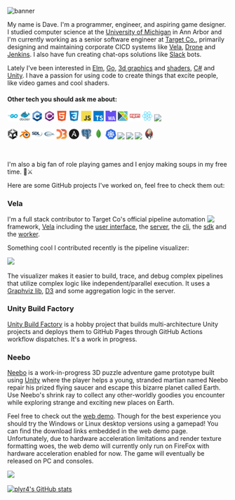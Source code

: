 ![banner](https://user-images.githubusercontent.com/48764154/149204225-1ece29b6-0833-42bb-a857-d6f1f1fdf872.gif)


My name is Dave. I'm a programmer, engineer, and aspiring game designer. I studied computer science at the [University of Michigan](https://cse.engin.umich.edu/) in Ann Arbor and I'm currently working as a senior software engineer at [Target Co.](https://corporate.target.com/careers), primarily designing and maintaining corporate CICD systems like [Vela](https://go-vela.github.io/docs/), [Drone](https://www.drone.io/enterprise/opensource/) and [Jenkins](https://www.jenkins.io/). I also have fun creating chat-ops solutions like [Slack](https://api.slack.com/) bots.
<br/>

Lately I've been interested in [Elm](https://elm-lang.org/), [Go](https://go.dev/), [3d graphics](https://paroj.github.io/gltut/) and [shaders](https://en.wikipedia.org/wiki/Shader), [C#](https://learn.microsoft.com/en-us/dotnet/csharp/) and [Unity](https://unity.com/). I have a passion for using code to create things that excite people, like video games and cool shaders.

<h4>Other tech you should ask me about:</h3>
<a href="https://go.dev/" target="_blank"><img height="24" src="https://raw.githubusercontent.com/devicons/devicon/6910f0503efdd315c8f9b858234310c06e04d9c0/icons/go/go-original-wordmark.svg"/></a>
<a href="https://www.docker.com/" target="_blank"><img height="24" src="https://raw.githubusercontent.com/devicons/devicon/6910f0503efdd315c8f9b858234310c06e04d9c0/icons/docker/docker-original-wordmark.svg"/></a> 
<a href="https://cplusplus.com/" target="_blank"><img height="24" src="https://raw.githubusercontent.com/devicons/devicon/6910f0503efdd315c8f9b858234310c06e04d9c0/icons/cplusplus/cplusplus-original.svg"/></a>
<a href="https://learn.microsoft.com/en-us/dotnet/csharp/" target="_blank"><img height="24" src="https://raw.githubusercontent.com/devicons/devicon/6910f0503efdd315c8f9b858234310c06e04d9c0/icons/csharp/csharp-original.svg"/></a>
<a href="https://developer.mozilla.org/en-US/docs/Learn/Getting_started_with_the_web/HTML_basics" target="_blank"><img height="24" src="https://raw.githubusercontent.com/devicons/devicon/6910f0503efdd315c8f9b858234310c06e04d9c0/icons/html5/html5-original.svg"/></a>
<a href="https://developer.mozilla.org/en-US/docs/Web/CSS" target="_blank"><img height="24" src="https://raw.githubusercontent.com/devicons/devicon/6910f0503efdd315c8f9b858234310c06e04d9c0/icons/css3/css3-original.svg"/></a>
<a href="https://www.javascript.com/" target="_blank"><img height="24" src="https://raw.githubusercontent.com/devicons/devicon/6910f0503efdd315c8f9b858234310c06e04d9c0/icons/javascript/javascript-original.svg"/></a>
<a href="https://www.typescriptlang.org/" target="_blank"><img height="24" src="https://raw.githubusercontent.com/devicons/devicon/6910f0503efdd315c8f9b858234310c06e04d9c0/icons/typescript/typescript-original.svg"/></a>
<a href="https://webassembly.org/" target="_blank"><img height="24" src="https://raw.githubusercontent.com/devicons/devicon/6910f0503efdd315c8f9b858234310c06e04d9c0/icons/wasm/wasm-original.svg"/></a>
<a href="https://elm-lang.org/" target="_blank"><img height="24" src="https://raw.githubusercontent.com/devicons/devicon/6910f0503efdd315c8f9b858234310c06e04d9c0/icons/elm/elm-original.svg"/></a>
<a href="https://www.npmjs.com/" target="_blank"><img height="24" src="https://raw.githubusercontent.com/devicons/devicon/6910f0503efdd315c8f9b858234310c06e04d9c0/icons/npm/npm-original-wordmark.svg"/></a>
<a href="https://react.dev/" target="_blank"><img height="24" src="https://raw.githubusercontent.com/devicons/devicon/6910f0503efdd315c8f9b858234310c06e04d9c0/icons/react/react-original.svg"/></a>
<a href="https://graphviz.org/" target="_blank"><img height="24" src="https://upload.wikimedia.org/wikipedia/en/4/48/GraphvizLogo.png"/>

<a href="https://unity.com/" target="_blank"><img height="24" src="https://raw.githubusercontent.com/devicons/devicon/6910f0503efdd315c8f9b858234310c06e04d9c0/icons/unity/unity-original.svg"/></a>
<a href="https://www.blender.org/" target="_blank"><img height="24" src="https://raw.githubusercontent.com/devicons/devicon/6910f0503efdd315c8f9b858234310c06e04d9c0/icons/blender/blender-original.svg"/></a>
<a href="https://www.libsdl.org/" target="_blank"><img height="24" src="https://raw.githubusercontent.com/devicons/devicon/6910f0503efdd315c8f9b858234310c06e04d9c0/icons/sdl/sdl-original.svg"/></a>
<a href="https://www.opengl.org/" target="_blank"><img height="24" src="https://raw.githubusercontent.com/devicons/devicon/6910f0503efdd315c8f9b858234310c06e04d9c0/icons/opengl/opengl-original.svg"/></a>
<a href="https://d3js.org/" target="_blank"><img height="24" src="https://raw.githubusercontent.com/devicons/devicon/6910f0503efdd315c8f9b858234310c06e04d9c0/icons/d3js/d3js-original.svg"/></a>
<a href="https://github.com/ansible/ansible" target="_blank"><img height="24" src="https://raw.githubusercontent.com/devicons/devicon/6910f0503efdd315c8f9b858234310c06e04d9c0/icons/ansible/ansible-original.svg"/></a>
<a href="https://www.postgresql.org/" target="_blank"><img height="24" src="https://raw.githubusercontent.com/devicons/devicon/6910f0503efdd315c8f9b858234310c06e04d9c0/icons/postgresql/postgresql-original.svg"/></a>
<a href="https://www.mongodb.com" target="_blank"><img height="24" src="https://raw.githubusercontent.com/devicons/devicon/6910f0503efdd315c8f9b858234310c06e04d9c0/icons/mongodb/mongodb-original.svg"/></a>
<a href="https://kubernetes.io/" target="_blank"><img height="24" src="https://raw.githubusercontent.com/devicons/devicon/6910f0503efdd315c8f9b858234310c06e04d9c0/icons/kubernetes/kubernetes-original.svg"/></a>
<a href="https://go-vela.github.io/docs/" target="_blank"><img height="24" src="https://avatars.githubusercontent.com/u/55509865?s=200&v=4"/></a>
<a href="https://docs.github.com/en/actions/learn-github-actions/understanding-github-actions" target="_blank"><img height="24" src="https://avatars.githubusercontent.com/u/44036562?s=200&v=4"/></a>
<a href="https://www.drone.io/" target="_blank"><img height="24" src="https://seeklogo.com/images/D/drone-logo-9D3EF64845-seeklogo.com.png"/></a>
<a href="https://www.jenkins.io/" target="_blank"><img height="24" src="https://raw.githubusercontent.com/devicons/devicon/6910f0503efdd315c8f9b858234310c06e04d9c0/icons/jenkins/jenkins-original.svg"/></a>

<br/>

I'm also a big fan of role playing games and I enjoy making soups in my free time. 🥣⚔️

Here are some GitHub projects I've worked on, feel free to check them out:

### Vela 
<img width="48" align="right" src="https://avatars.githubusercontent.com/u/55509865?s=200&v=4"/>

I'm a full stack contributor to Target Co's official pipeline automation framework, [Vela](https://go-vela.github.io/docs/installation/) including the [user interface](https://github.com/go-vela/ui), the [server](https://github.com/go-vela/server), the [cli](https://github.com/go-vela/cli), the [sdk](https://github.com/go-vela/sdk-go) and the [worker](https://github.com/go-vela/worker).

Something cool I contributed recently is the pipeline visualizer:

<img height="384" src="https://github.com/plyr4/plyr4/blob/main/visualize.gif?raw=true"/>

The visualizer makes it easier to build, trace, and debug complex pipelines that utilize complex logic like independent/parallel execution. It uses a [Graphviz lib](https://github.com/hpcc-systems/hpcc-js-wasm), [D3](https://d3js.org/) and some aggregation logic in the server.

### Unity Build Factory
[Unity Build Factory](https://github.com/plyr4/unity-factory) is a hobby project that builds multi-architecture Unity projects and deploys them to GitHub Pages through GitHub Actions workflow dispatches. It's a work in progress.

### Neebo
[Neebo](https://plyr4.github.io/unity-ufo/) is a work-in-progress 3D puzzle adventure game prototype built using [Unity](https://unity.com/) where the player helps a young, stranded martian named Neebo repair his prized flying saucer and escape this bizarre planet called Earth. Use Neebo's shrink ray to collect any other-worldly goodies you encounter while exploring strange and exciting new places on Earth.

Feel free to check out the [web demo](https://plyr4.github.io/unity-ufo/). Though for the best experience you should try the Windows or Linux desktop versions using a gamepad! You can find the download links embedded in the web demo page.
Unfortunately, due to hardware acceleration limitations and render texture formatting woes, the web demo will currently only run on FireFox with hardware acceleration enabled for now. The game will eventually be released on PC and consoles.

<img height="256" src="https://github.com/plyr4/plyr4/blob/main/neebo.gif?raw=true"/>

[![plyr4's GitHub stats](https://github-readme-stats.vercel.app/api?username=plyr4&theme=gruvbox)](https://github.com/anuraghazra/github-readme-stats)


